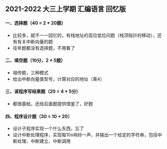 ## 2021-2022 大三上学期 汇编语言 回忆版

#### 一、选择题（40 = 2 * 20题）

* 比较多，就不一一回忆的，有栈地址的高位低位问题（栈顶指针的移动），还有有关中断向量的题
* 往年题都没有选择题，不用看了

#### 二、填空题（10分，2 * 5题）

* 祖传题，三种模式
* 给出中断向量类型号，计算对应的地址（乘4）

#### 三、读程序写结果题（20 = 4 * 5分）

* 都很基础，还给后面题提供借鉴了，好题

#### 四、程序设计题（30 = 10 + 20）

* 设计子程序实现一个什么东西，忘了
* 设计中断处理程序，实现每10s响铃一声，并输出一个给定的字符串，包括中断处理、中断建立、中断调用